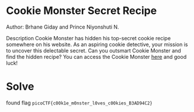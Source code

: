 # Cookie Monster Secret Recipe

Author: Brhane Giday and Prince Niyonshuti N.

Description
Cookie Monster has hidden his top-secret cookie recipe somewhere on his website. As an aspiring cookie detective, your mission is to uncover this delectable secret. Can you outsmart Cookie Monster and find the hidden recipe?
You can access the Cookie Monster [here](http://verbal-sleep.picoctf.net:55109/) and good luck!

# Solve
found flag `picoCTF{c00k1e_m0nster_l0ves_c00kies_B3AD94C2}`
